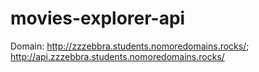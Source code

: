 # movies-explorer-api

Domain: http://zzzebbra.students.nomoredomains.rocks/; http://api.zzzebbra.students.nomoredomains.rocks/

